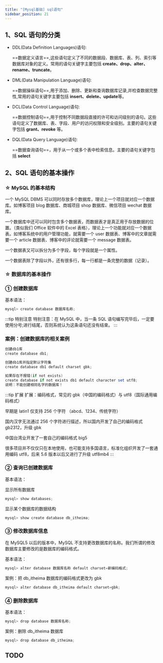 ```yaml
---
title: "[Mysql基础] sql语句"
sidebar_position: 21
---
```


## 1、SQL 语句的分类

- DDL(Data Definition Languages)语句:

  ==数据定义语言==,这些语句定义了不同的数据段、数据库、表、列、索引等数据库对象的定义。常用的语句关键字主要包括 **create、drop、alter、rename、truncate**。

- DML(Data Manipulation Language)语句:

  ==数据操纵语句==,用于添加、删除、更新和查询数据库记录,并检查数据完整性,常用的语句关键字主要包括 **insert、delete、update**等。

- DCL(Data Control Language)语句:

  ==数据控制语句==,用于控制不同数据段直接的许可和访问级别的语句。这些语句定义了数据库、表、字段、用户的访问权限和安全级别。主要的语句关键字包括 **grant、revoke** 等。

- DQL(Data Query Language)语句:

  ==数据查询语句==，用于从一个或多个表中检索信息。主要的语句关键字包括 **select**

## 2、SQL 语句的基本操作

### ☆ MySQL 的基本结构

一个 MySQL DBMS 可以同时存放多个数据库，理论上一个项目就对应一个数据库。如博客项目 blog 数据库、商城项目 shop 数据库、微信项目 wechat 数据库。

一个数据库中还可以同时包含多个数据表，而数据表才是真正用于存放数据的位置。（类似我们 Office 软件中的 Excel 表格），理论上一个功能就对应一个数据表。如博客系统中的用户管理功能，就需要一个 user 数据表、博客中的文章就需要一个 article 数据表、博客中的评论就需要一个 message 数据表。

一个数据表又可以拆分为多个字段，每个字段就是一个属性。

一个数据表除了字段以外，还有很多行，每一行都是一条完整的数据（记录）。

### ☆ 数据库的基本操作

### ① 创建数据库

基本语法：

```powershell
mysql> create database 数据库名称;
```

:::tip 特别注意
特别注意：在 MySQL 中，当一条 SQL 语句编写完毕后，一定要使用分号;进行结尾，否则系统认为这条语句还没有结束。
:::

### 案例：创建数据库的相关案例

```powershell
创建db1库
create database db1;

创建db1库并指定默认字符集
create database db1 default charset gbk;

如果存在不报错(if not exists)
create database if not exists db1 default character set utf8;
说明：不能创建相同名字的数据库！
```

:::tip 扩展
扩展：编码格式，常见的 gbk（中国的编码格式）与 utf8（国际通用编码格式）

早期是 latin1 仅支持 256 个字符 （abcd、1234、传统字符）

国内汉字无法通过 256 个字符进行描述，所以国内开发了自己的编码格式 gb2312，升级 gbk

中国台湾业开发了一套自己的编码格式 big5

很多项目并不仅仅只在本地使用，也可能支持多国语言，标准化组织开发了一套通用编码 utf8，后来 5.6 版本以后又进行了升级 utf8mb4
:::

### ② 查询已创建数据库

基本语法：

显示所有数据库

```powershell
mysql> show databases;
```

显示某个数据库的数据结构

```powershell
mysql> show create database db_itheima;
```

### ③ 修改数据库信息

在 MySQL5 以后的版本中，MySQL 不支持更改数据库的名称。我们所谓的修改数据库主要修改的是数据库的编码格式。

基本语法：

```powershell
mysql> alter database 数据库名称 default charset=新编码格式;
```

案例：把 db_itheima 数据库的编码格式更改为 gbk

```powershell
mysql> alter database db_itheima default charset=gbk;
```

### ④ 删除数据库

基本语法：

```powershell
mysql> drop database 数据库名称;
```

案例：删除 db_itheima 数据库

```powershell
mysql> drop database db_itheima;
```

## TODO